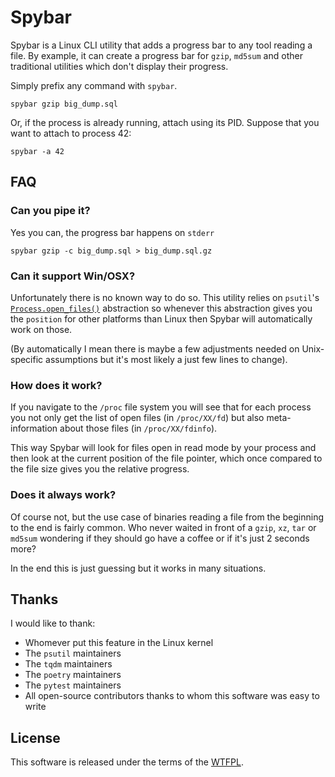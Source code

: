 # Spybar

Spybar is a Linux CLI utility that adds a progress bar to any tool reading a
file. By example, it can create a progress bar for `gzip`, `md5sum` and other
traditional utilities which don't display their progress.

Simply prefix any command with `spybar`.

```
spybar gzip big_dump.sql
```

Or, if the process is already running, attach using its PID. Suppose that you
want to attach to process 42:

```
spybar -a 42
```

## FAQ

### Can you pipe it?

Yes you can, the progress bar happens on `stderr`

```
spybar gzip -c big_dump.sql > big_dump.sql.gz
```

### Can it support Win/OSX?

Unfortunately there is no known way to do so. This utility relies on `psutil`'s
[`Process.open_files()`](https://psutil.readthedocs.io/en/latest/index.html#psutil.Process.open_files)
abstraction so whenever this abstraction gives you the `position` for other
platforms than Linux then Spybar will automatically work on those.

(By automatically I mean there is maybe a few adjustments needed on 
Unix-specific assumptions but it's most likely a just few lines to change).

### How does it work?

If you navigate to the `/proc` file system you will see that for each process
you not only get the list of open files (in `/proc/XX/fd`) but also 
meta-information about those files (in `/proc/XX/fdinfo`).

This way Spybar will look for files open in read mode by your process and then
look at the current position of the file pointer, which once compared to the
file size gives you the relative progress.

### Does it always work?

Of course not, but the use case of binaries reading a file from the beginning
to the end is fairly common. Who never waited in front of a `gzip`, `xz`, `tar`
or `md5sum` wondering if they should go have a coffee or if it's just 2 seconds
more?

In the end this is just guessing but it works in many situations.

## Thanks

I would like to thank:

- Whomever put this feature in the Linux kernel
- The `psutil` maintainers
- The `tqdm` maintainers
- The `poetry` maintainers
- The `pytest` maintainers
- All open-source contributors thanks to whom this software was easy to write

## License

This software is released under the terms of the [WTFPL](./LICENSE).
